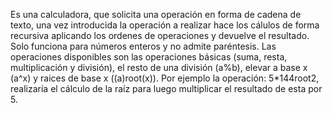 Es una calculadora, que solicita una operación en forma de cadena de texto, una vez introducida la operación a realizar hace los cálulos de forma recursiva aplicando los ordenes de operaciones y devuelve el resultado.
Solo funciona para números enteros y no admite paréntesis.
Las operaciones disponibles son las operaciones básicas (suma, resta, multiplicación y división), el resto de una división (a%b), elevar a base x (a^x) y raices de base x ((a)root(x)).
Por ejemplo la operación: 5*144root2, realizaría el cálculo de la raíz para luego multiplicar el resultado de esta por 5.
